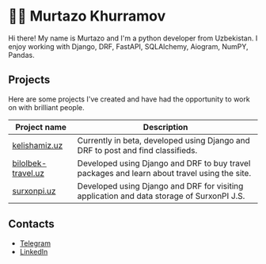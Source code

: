 # 👨‍💻 Murtazo Khurramov

Hi there! My name is Murtazo and I'm a python developer from Uzbekistan. I enjoy working with Django, DRF, FastAPI, SQLAlchemy, Aiogram, NumPY, Pandas.
## Projects

Here are some projects I've created and have had the opportunity to work on with brilliant people.

| Project name                                            | Description                                                                                 |
| ------------------------------------------------------- | ------------------------------------------------------------------------------------------- |
| [kelishamiz.uz](https://kelishamiz.uz/)                 | Currently in beta, developed using Django and DRF to post and find classifieds.             |
| [bilolbek-travel.uz](https://bilolbek-travel.uz/)       | Developed using Django and DRF to buy travel packages and learn about travel using the site.|
| [surxonpi.uz](https://surxonpi.uz/)                     | Developed using Django and DRF for visiting application and data storage of SurxonPI J.S.   |

## Contacts

* [Telegram](https://t.me/unnamed_userr/)
* [LinkedIn](https://linkedin.com/in/murtazo-xurramov/)
